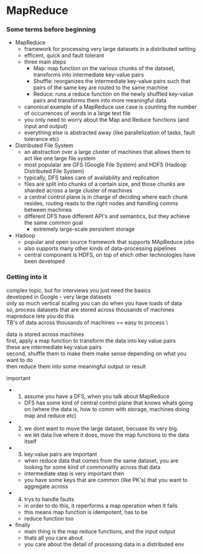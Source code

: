 # MapReduce

### Some terms before beginning
- MapReduce
	- framework for processing very large datasets in a distributed setting
	- efficent, quick and fault tolerant
	- three main steps
		- Map: map function on the various chunks of the dataset, transforms into intermediate key-value pairs
		- Shuffle: reorganizes the intermediate key-value pairs such that pairs of the same key are routed to the same machine
		- Reduce: runs a reduce function on the newly shuffled key-value pairs and transforms them into more meaningful data
	- canonical example of a MapReduce use case is counting the number of occurrences of words in a large text file
	- you only need to worry about the Map and Reduce functions (and input and output)
	- everything else is abstracted away (like parallelization of tasks, fault tolerance etc)
- Distributed File System
	- an abstraction over a large cluster of machines that allows them to act like one large file system
	- most populalar are GFS (Google File System) and HDFS (Hadoop Distributed File System)
	- typically, DFS takes care of availability and replication
	- files are split into chunks of a certain size, and those chunks are sharded across a large cluster of machines
	- a central control plane is in charge of deciding where each chunk resides, routing reads to the right nodes and handling comms between machines
	- different DFS have different API's and semantics, but they achieve the same common goal
		- extremely large-scale persistent storage
- Hadoop
	- popular and open source framework that supports MApReduce jobs
	- also supports many other kinds of data-processing pipelines
	- central component is HDFS, on top of ehich other technologies have been developed


### Getting into it
complex topic, but for interviews you just need the basics \
developed in Google - very large datasets \
only so much vertical scaling you can do when you have loads of data \
so, process datasets that are stored across thousands of machines \
mapreduce lets you do this \
TB's of data across thousands of machines == easy to process \

data is stored across machines \
first, apply a map function to transform the data into key value pairs \
these are intermediate key:value pairs \
second, shuffle them to make them make sense depending on what you want to do \
then reduce them into some meaningful output or result 

important
- 1. assume you have a DFS, when you talk about MapReduce
	- DFS has some kind of central control plane that knows whats going on (where the data is, how to comm with storage, machines doing map and reduce etc)
- 2. we dont want to move the large dataset, becuase its very big. 
	- we let data live where it does, move the map functions to the data itself
- 3. key:value pairs are important
	- when reduce data that comes from the same dataset, you are looking for some kind of commonality across that data
	- intermediate step is very important then
	- you have some keys that are common (like PK's) that you want to aggregate across
- 4. trys to handle faults
	- in order to do this, it reperforms a map operation when it fails
	- this means map function is idempotent, has to be
	- reduce function too
- finally
	- main thing is the map reduce functions, and the input output
	- thats all you care about
	- you care about the detail of processing data in a distributed env

